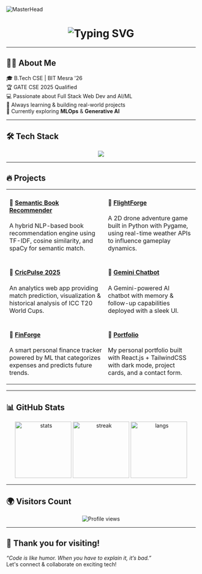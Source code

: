![MasterHead](https://user-images.githubusercontent.com/74038190/213910845-af37a709-8995-40d6-be59-724526e3c3d7.gif)

<h1 align="center">
  <img src="https://readme-typing-svg.herokuapp.com?font=Fira+Code&weight=500&size=30&pause=1000&color=F7F7F7&center=true&vCenter=true&width=600&lines=Hi+there%2C+I'm+Aryan+Kumar+%F0%9F%91%8B;GATE+CSE+2025+Qualified+%E2%9C%8C%EF%B8%8F;Full-Stack+Developer+%7C+AI%2FML+Explorer;Let's+build+cool+tech+together!+%F0%9F%94%A5" alt="Typing SVG" />
</h1>

---

## 🧑‍💻 About Me

🎓 B.Tech CSE | BIT Mesra '26  
🏆 GATE CSE 2025 Qualified  
💻 Passionate about Full Stack Web Dev and AI/ML  
🚀 Always learning & building real-world projects  
🔭 Currently exploring **MLOps** & **Generative AI**

---

## 🛠️ Tech Stack

<p align="center">
  <img src="https://skillicons.dev/icons?i=python,cpp,html,css,js,react,tailwind,git,github,vscode,figma,linux" />
</p>

---

## 🔥 Projects

<div align="center">

<table>
<tr>
<td>
  
#### 🔗 <a href="https://github.com/spicynick111/semantic_book_recommender">Semantic Book Recommender</a>  
A hybrid NLP-based book recommendation engine using TF-IDF, cosine similarity, and spaCy for semantic match.

</td>
<td>

#### 🔗 <a href="https://github.com/spicynick111/FlightForge">FlightForge</a>  
A 2D drone adventure game built in Python with Pygame, using real-time weather APIs to influence gameplay dynamics.

</td>
</tr>

<tr>
<td>

#### 🔗 <a href="https://github.com/spicynick111/cricpulse-2025">CricPulse 2025</a>  
An analytics web app providing match prediction, visualization & historical analysis of ICC T20 World Cups.

</td>
<td>

#### 🔗 <a href="https://github.com/spicynick111/gemini-chatbot">Gemini Chatbot</a>  
A Gemini-powered AI chatbot with memory & follow-up capabilities deployed with a sleek UI.

</td>
</tr>

<tr>
<td>

#### 🔗 <a href="https://github.com/spicynick111/FinForge-">FinForge</a>  
A smart personal finance tracker powered by ML that categorizes expenses and predicts future trends.

</td>
<td>

#### 🔗 <a href="https://github.com/spicynick111/portfolio">Portfolio</a>  
My personal portfolio built with React.js + TailwindCSS with dark mode, project cards, and a contact form.

</td>
</tr>
</table>

</div>

---

## 📊 GitHub Stats

<p align="center">
  <img src="https://github-readme-stats.vercel.app/api?username=spicynick111&show_icons=true&theme=radical" alt="stats" height="150"/>
  <img src="https://github-readme-streak-stats.herokuapp.com?user=spicynick111&theme=radical" alt="streak" height="150"/>
  <img src="https://github-readme-stats.vercel.app/api/top-langs/?username=spicynick111&layout=compact&theme=radical" alt="langs" height="150"/>
</p>

---

## 🌍 Visitors Count

<p align="center">
  <img src="https://komarev.com/ghpvc/?username=spicynick111&style=flat-square&color=blue" alt="Profile views" />
</p>

---

## 🚀 Thank you for visiting!

_“Code is like humor. When you have to explain it, it’s bad.”_  
Let's connect & collaborate on exciting tech!  

